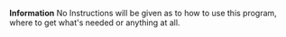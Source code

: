 **Information**
No Instructions will be given as to how to use this program, where to get what's needed or anything at all.